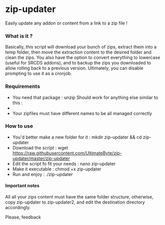 # zip-updater
Easily update any addon or content from a link to a zip file !

### What is it ? ###
Basically, this script will download your bunch of zips, extract them into a temp folder, then move the extraction content to the desired folder and clean the zips. You also have the option to convert everything to lowercase (useful for SRCDS addons), and to backup the zips you downloaded to allow rolling back to a previous version. Ultimately, you can disable prompting to use it as a cronjob.

### Requirements ###
- You need that package : unzip 
Should work for anything else similar to this :
- 
- Your zipfiles must have different names to be all managed correctly

### How to use ###
- You'd better make a new folder for it : mkdir zip-updater && cd zip-updater
- Download the script : wget https://raw.githubusercontent.com/UltimateByte/zip-updater/master/zip-updater
- Edit the script fo fit your needs : nano zip-updater
- Make it executable : chmod +x zip-updater
- Run and enjoy : ./zip-updater

#### Important notes ####
All all your zips content must have the same folder structure, otherwise, copy zip-updater to zip-updater2, and edit the destination directory accordingly.

Please, feedback
